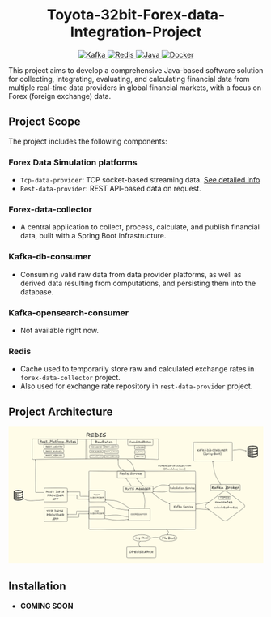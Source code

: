<h1 align="center">Toyota-32bit-Forex-data-Integration-Project</h1>

<p align="center">
  <a href="https://kafka.apache.org/">
    <img src="https://img.shields.io/badge/Kafka-Message%20Queue-blue.svg" alt="Kafka" />
  </a>
  <a href="https://redis.io/">
    <img src="https://img.shields.io/badge/Redis-Data%20Store-red.svg" alt="Redis" />
  </a>
  <a href="https://www.oracle.com/java/">
    <img src="https://img.shields.io/badge/Java-Programming%20Language-green.svg" alt="Java" />
  </a>
  <a href="https://www.docker.com/">
    <img src="https://img.shields.io/badge/Docker-Supported-blue.svg" alt="Docker" />
  </a>
</p>
This project aims to develop a comprehensive Java-based software solution for collecting, integrating, evaluating, and calculating financial data from multiple real-time data providers in global financial markets, with a focus on Forex (foreign exchange) data.

## **Project Scope**
The project includes the following components:

### **Forex Data Simulation platforms**
*  `Tcp-data-provider`: TCP socket-based streaming data. [See detailed info](./tcp-data-provider/README.md)
*  `Rest-data-provider`: REST API-based data on request.

### **Forex-data-collector**
* A central application to collect, process, calculate, and publish financial data, built with a Spring Boot infrastructure.

### **Kafka-db-consumer**
*  Consuming valid raw data from data provider platforms, as well as derived data resulting from computations, and persisting them into the database.

### **Kafka-opensearch-consumer**
* Not available right now.

### **Redis**
* Cache used to temporarily store raw and calculated exchange rates in `forex-data-collector` project.
* Also used for exchange rate repository in `rest-data-provider` project.

## **Project Architecture**

<div align="center">
  <img alt="Project-Architecture2" src="./assets/Project-Architecture.png" width="800"/>
</div>


## **Installation**

* **COMING SOON**